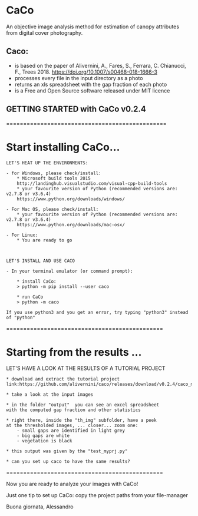 # CaCo
An objective image analysis method for estimation of canopy attributes from digital cover photography.

## Caco:
* is based on the paper of Alivernini, A., Fares, S., Ferrara, C. Chianucci, F., Trees 2018.
https://doi.org/10.1007/s00468-018-1666-3
* processes every file in the input directory as a photo
* returns an xls spreadsheet with the gap fraction of each photo
* is a Free and Open Source software released under MIT licence


## GETTING STARTED with CaCo v0.2.4

===============================================

# Start installing CaCo... #

    LET'S HEAT UP THE ENVIRONMENTS:

    - for Windows, please check/install:
        * Microsoft build tools 2015
        http://landinghub.visualstudio.com/visual-cpp-build-tools
        * your favourite version of Python (recommended versions are: v2.7.8 or v3.6.4)
        https://www.python.org/downloads/windows/

    - For Mac OS, please check/install:
        * your favourite version of Python (recommended versions are: v2.7.8 or v3.6.4)
        https://www.python.org/downloads/mac-osx/

    - For Linux:
        * You are ready to go



    LET'S INSTALL AND USE CACO

    - In your terminal emulator (or command prompt):

        * install CaCo:
        > python -m pip install --user caco

        * run CaCo
        > python -m caco

    If you use python3 and you get an error, try typing "python3" instead of "python"


==============================================
# Starting from the results ... #


LET'S HAVE A LOOK AT THE RESULTS OF A TUTORIAL PROJECT

    * download and extract the tutorial project
    link:https://github.com/alivernini/caco/releases/download/v0.2.4/caco_myprj.zip[caco_myprj]

    * take a look at the input images

    * in the folder "output"  you can see an excel spreadsheet
    with the computed gap fraction and other statistics

    * right there, inside the "th_img" subfolder, have a peek
    at the thresholded images, ... closer... zoom one:
        - small gaps are identified in light grey
        - big gaps are white
        - vegetation is black

    * this output was given by the "test_myprj.py"

    * can you set up caco to have the same results?


==============================================

Now you are ready to analyze your images with CaCo!

Just one tip to set up CaCo: copy the project paths from your file-manager


Buona giornata,
Alessandro


